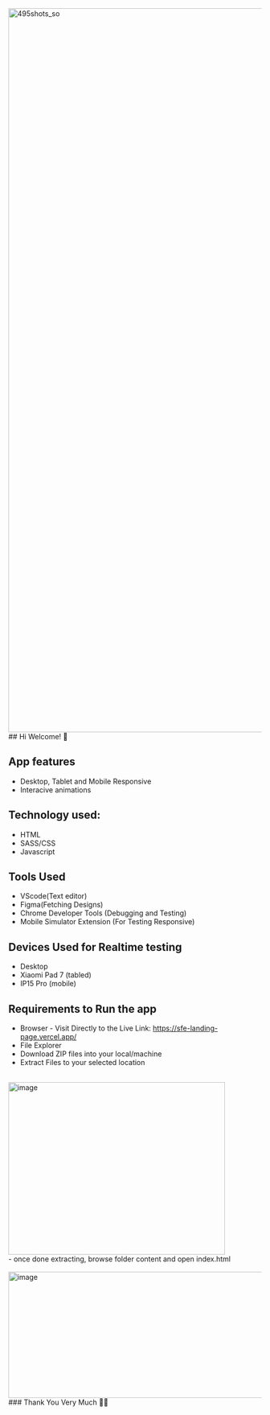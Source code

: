 <img width="1920" height="1440" alt="495shots_so" src="https://github.com/user-attachments/assets/63d94b70-b57f-470c-81d7-be564db298d2" />
<br>
## Hi Welcome! 👋

## App features
- Desktop, Tablet and Mobile Responsive
- Interacive animations

## Technology used: 
- HTML
- SASS/CSS
- Javascript

## Tools Used
- VScode(Text editor)
- Figma(Fetching Designs)
- Chrome Developer Tools (Debugging and Testing)
- Mobile Simulator Extension (For Testing Responsive)

## Devices Used for Realtime testing
- Desktop
- Xiaomi Pad 7 (tabled)
- IP15 Pro (mobile)

## Requirements to Run the app
- Browser - Visit Directly to the Live Link: https://sfe-landing-page.vercel.app/
- File Explorer
- Download ZIP files into your local/machine
- Extract Files to your selected location
<br>
<img width="431" height="343" alt="image" src="https://github.com/user-attachments/assets/3432c3d2-329e-46e5-a3c1-66c41bfb55f7" />
<br>
- once done extracting, browse folder content and open index.html
<br>
<br>
<img width="672" height="251" alt="image" src="https://github.com/user-attachments/assets/236fd1bb-f951-49fb-8461-dc32de0ed249" />
<br>
### Thank You Very Much 👋🙂



